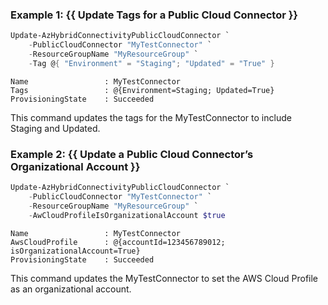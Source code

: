 ### Example 1: {{ Update Tags for a Public Cloud Connector }}
```powershell
Update-AzHybridConnectivityPublicCloudConnector `
    -PublicCloudConnector "MyTestConnector" `
    -ResourceGroupName "MyResourceGroup" `
    -Tag @{ "Environment" = "Staging"; "Updated" = "True" }
```

```output
Name                 : MyTestConnector
Tags                 : @{Environment=Staging; Updated=True}
ProvisioningState    : Succeeded
```

This command updates the tags for the MyTestConnector to include Staging and Updated.

### Example 2: {{ Update a Public Cloud Connector’s Organizational Account }}
```powershell
Update-AzHybridConnectivityPublicCloudConnector `
    -PublicCloudConnector "MyTestConnector" `
    -ResourceGroupName "MyResourceGroup" `
    -AwCloudProfileIsOrganizationalAccount $true
```

```output
Name                 : MyTestConnector
AwsCloudProfile      : @{accountId=123456789012; isOrganizationalAccount=True}
ProvisioningState    : Succeeded
```

This command updates the MyTestConnector to set the AWS Cloud Profile as an organizational account.

